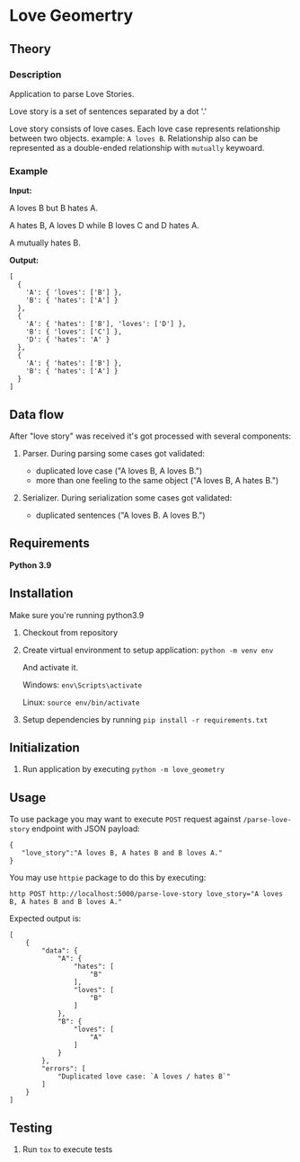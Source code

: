 # Love Geomertry

## Theory 

### Description
Application to parse Love Stories.

Love story is a set of sentences separated by a dot '.' 

Love story consists of love cases. Each love case 
represents relationship between two objects.
example: `A loves B`. Relationship also can be 
represented as a double-ended relationship with
`mutually` keywoard.

### Example

**Input:**

A loves B but B hates A.

A hates B, A loves D while B loves C and D hates A.

A mutually hates B.

**Output:**

```
[
  {
    'A': { 'loves': ['B'] },
    'B': { 'hates': ['A'] }
  },
  {
    'A': { 'hates': ['B'], 'loves': ['D'] },
    'B': { 'loves': ['C'] },
    'D': { 'hates': 'A' }
  },
  {
    'A': { 'hates': ['B'] },
    'B': { 'hates': ['A'] }
  }
]
```

## Data flow

After "love story" was received it's got processed with several components:

1. Parser. During parsing some cases got validated:
	- duplicated love case ("A loves B, A loves B.")
	- more than one feeling to the same object ("A loves B, A hates B.")

1. Serializer. During serialization some cases got validated:
	- duplicated sentences ("A loves B. A loves B.")


## Requirements

**Python 3.9**

## Installation

Make sure you're running python3.9

1. Checkout from repository
1. Create virtual environment to setup application:
	`python -m venv env`

	And activate it.
   
   	Windows: `env\Scripts\activate`
   
	Linux: `source env/bin/activate`
1. Setup dependencies by running `pip install -r requirements.txt` 

## Initialization

1. Run application by executing `python -m love_geometry`

## Usage

To use package you may want to execute `POST` request against `/parse-love-story` 
endpoint with JSON payload:

```
{
   "love_story":"A loves B, A hates B and B loves A."
}
```

You may use `httpie` package to do this by executing:

```
http POST http://localhost:5000/parse-love-story love_story="A loves B, A hates B and B loves A."
```

Expected output is:

```
[
    {
        "data": {
            "A": {
                "hates": [
                    "B"
                ],
                "loves": [
                    "B"
                ]
            },
            "B": {
                "loves": [
                    "A"
                ]
            }
        },
        "errors": [
            "Duplicated love case: `A loves / hates B`"
        ]
    }
]
```

## Testing 

1. Run `tox` to execute tests


